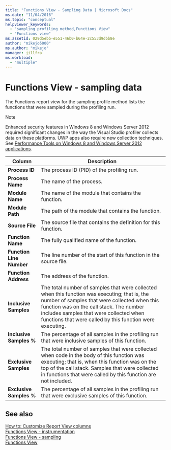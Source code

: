 ```yaml
---
title: "Functions View - Sampling Data | Microsoft Docs"
ms.date: "11/04/2016"
ms.topic: "conceptual"
helpviewer_keywords: 
  - "sampling profiling method,Functions View"
  - "Functions view"
ms.assetid: 029d5ebb-e551-46b0-b64e-2c553d9dbb8e
author: "mikejo5000"
ms.author: "mikejo"
manager: jillfra
ms.workload: 
  - "multiple"
---
```

# Functions View - sampling data
The Functions report view for the sampling profile method lists the functions that were sampled during the profiling run.  
  
> [!NOTE]
>  Enhanced security features in Windows 8 and Windows Server 2012 required significant changes in the way the Visual Studio profiler collects data on these platforms. UWP apps also require new collection techniques. See [Performance Tools on Windows 8 and Windows Server 2012 applications](../profiling/performance-tools-on-windows-8-and-windows-server-2012-applications.md).  
  
|Column|Description|  
|------------|-----------------|  
|**Process ID**|The process ID (PID) of the profiling run.|  
|**Process Name**|The name of the process.|  
|**Module Name**|The name of the module that contains the function.|  
|**Module Path**|The path of the module that contains the function.|  
|**Source File**|The source file that contains the definition for this function.|  
|**Function Name**|The fully qualified name of the function.|  
|**Function Line Number**|The line number of the start of this function in the source file.|  
|**Function Address**|The address of the function.|  
|**Inclusive Samples**|The total number of samples that were collected when this function was executing; that is, the number of samples that were collected when this function was on the call stack. The number includes samples that were collected when functions that were called by this function were executing.|  
|**Inclusive Samples %**|The percentage of all samples in the profiling run that were inclusive samples of this function.|  
|**Exclusive Samples**|The total number of samples that were collected when code in the body of this function was executing; that is, when this function was on the top of the call stack. Samples that were collected in functions that were called by this function are not included.|  
|**Exclusive Samples %**|The percentage of all samples in the profiling run that were exclusive samples of this function.|  
  
## See also  
 [How to: Customize Report View columns](../profiling/how-to-customize-report-view-columns.md)   
 [Functions View - instrumentation](../profiling/functions-view-dotnet-memory-instrumentation-data.md)   
 [Functions View - sampling](../profiling/functions-view-dotnet-memory-sampling-data.md)   
 [Functions View](../profiling/functions-view-instrumentation-data.md)